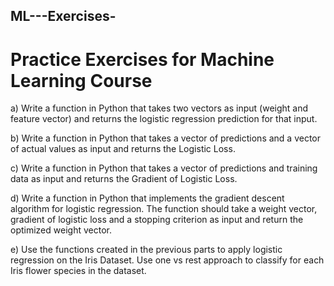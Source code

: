 ## ML---Exercises-
# Practice Exercises for Machine Learning Course


a) Write a function in Python that takes two vectors as input (weight and feature vector) and
returns the logistic regression prediction for that input. 


b) Write a function in Python that takes a vector of predictions and a vector of actual values as
input and returns the Logistic Loss. 


c) Write a function in Python that takes a vector of predictions and training data as input and
returns the Gradient of Logistic Loss. 


d) Write a function in Python that implements the gradient descent algorithm for logistic
regression. The function should take a weight vector, gradient of logistic loss and a stopping
criterion as input and return the optimized weight vector. 


e) Use the functions created in the previous parts to apply logistic regression on the Iris Dataset.
Use one vs rest approach to classify for each Iris flower species in the dataset. 
